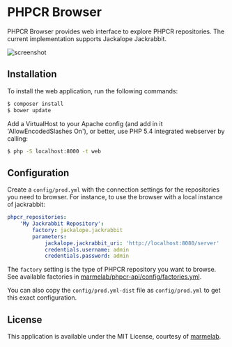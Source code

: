 PHPCR Browser
=============

PHPCR Browser provides web interface to explore PHPCR repositories. The current implementation supports Jackalope Jackrabbit.

![screenshot](http://marmelab.com/phpcr-browser/img/screenshot.png)

Installation
------------

To install the web application, run the following commands:

```sh
$ composer install
$ bower update
```

Add a VirtualHost to your Apache config (and add in it 'AllowEncodedSlashes On'), or better, use PHP 5.4 integrated webserver by calling:

```sh
$ php -S localhost:8000 -t web
```

Configuration
-------------

Create a `config/prod.yml` with the connection settings for the repositories you need to browser. For instance, to use the browser with a local instance of jackrabbit:

```yml
phpcr_repositories:
    'My Jackrabbit Repository':
        factory: jackalope.jackrabbit
        parameters:
            jackalope.jackrabbit_uri: 'http://localhost:8080/server'
            credentials.username: admin
            credentials.password: admin
```

The `factory` setting is the type of PHPCR repository you want to browse. See available factories in [marmelab/phpcr-api/config/factories.yml](https://github.com/marmelab/phpcr-api/blob/master/config/factories.yml).

You can also copy the `config/prod.yml-dist` file as `config/prod.yml` to get this exact configuration.

License
-------

This application is available under the MIT License, courtesy of [marmelab](http://marmelab.com).
